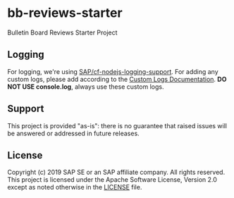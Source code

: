 # bb-reviews-starter
Bulletin Board Reviews Starter Project

## Logging

For logging, we're using [SAP/cf-nodejs-logging-support](https://github.com/SAP/cf-nodejs-logging-support). For adding any custom logs, please add according to the [Custom Logs Documentation](https://github.com/SAP/cf-nodejs-logging-support#custom-logs). **DO NOT USE console.log**, always use these custom logs.

## Support
This project is provided "as-is": there is no guarantee that raised issues will be answered or addressed in future releases.

## License

Copyright (c) 2019 SAP SE or an SAP affiliate company. All rights reserved.
This project is licensed under the Apache Software License, Version 2.0 except as noted otherwise in the [LICENSE](LICENSE) file.